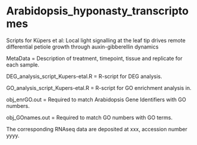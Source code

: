 # Arabidopsis_hyponasty_transcriptomes
Scripts for Küpers et al: Local light signalling at the leaf tip drives remote differential petiole growth through auxin-gibberellin dynamics

MetaData = Description of treatment, timepoint, tissue and replicate for each sample. 

DEG_analysis_script_Kupers-etal.R = R-script for DEG analysis.

GO_analysis_script_Kupers-etal.R = R-script for GO enrichment analysis in.

obj_enrGO.out = Required to match Arabidopsis Gene Identifiers with GO numbers.

obj_GOnames.out = Required to match GO numbers with GO terms.

The corresponding RNAseq data are deposited at xxx, accession number yyyy.
